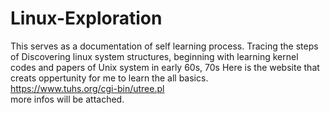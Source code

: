 # Linux-Exploration
This serves as a documentation of self learning process.
Tracing the steps of Discovering linux system structures, beginning with learning kernel codes and papers of Unix system in early 60s, 70s
Here is the website that creats oppertunity for me to learn the all basics.  
https://www.tuhs.org/cgi-bin/utree.pl  
more infos will be attached.
